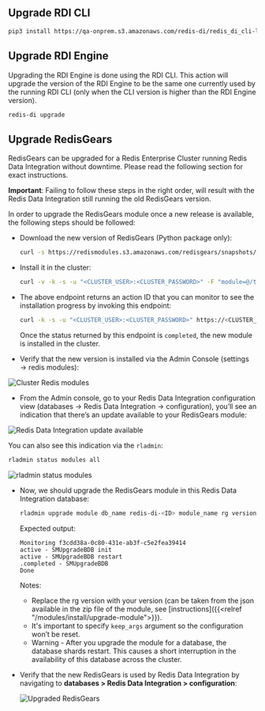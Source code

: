 ﻿---
Title: Upgrade guide
linkTitle: Upgrading 
description: Upgrade an existing Redis Data Integration installation
weight: 60
alwaysopen: false
categories: ["redis-di"]
aliases: 
---

## Upgrade RDI CLI

```bash
pip3 install https://qa-onprem.s3.amazonaws.com/redis-di/redis_di_cli-latest-py3-none-any.whl --upgrade
```

## Upgrade RDI Engine

Upgrading the RDI Engine is done using the RDI CLI. This action will upgrade the version of the RDI Engine to be the same one currently used by the running RDI CLI (only when the CLI version is higher than the RDI Engine version).

```bash
redis-di upgrade
```

## Upgrade RedisGears 

RedisGears can be upgraded for a Redis Enterprise Cluster running Redis Data Integration without downtime. Please read the following section for exact instructions.

**Important**: Failing to follow these steps in the right order, will result with the Redis Data Integration still running the old RedisGears version.

In order to upgrade the RedisGears module once a new release is available, the following steps should be followed:

- Download the new version of RedisGears (Python package only):

  ```bash
  curl -s https://redismodules.s3.amazonaws.com/redisgears/snapshots/redisgears_python.Linux-ubuntu18.04-x86_64.master.zip -o /tmp/redisgears.zip
  ```

- Install it in the cluster:

  ```bash
  curl -v -k -s -u "<CLUSTER_USER>:<CLUSTER_PASSWORD>" -F "module=@/tmp/redisgears.zip" https://<CLUSTER_HOST>:<CLUSTER_API_PORT>/v2/modules
  ```

- The above endpoint returns an action ID that you can monitor to see the installation progress by invoking this endpoint:

  ```bash
  curl -k -s -u "<CLUSTER_USER>:<CLUSTER_PASSWORD>" https://<CLUSTER_HOST>:<CLUSTER_API_PORT>/v1/actions/${action_uid}
  ```

  Once the status returned by this endpoint is `completed`, the new module is installed in the cluster.

- Verify that the new version is installed via the Admin Console (settings → redis modules):

 ![Cluster Redis modules](/images/rdi/cluster-redis-modules.png)


 - From the Admin console, go to your Redis Data Integration configuration view (databases → Redis Data Integration → configuration), you’ll see an indication that there’s an update available to your RedisGears module:

  ![Redis Data Integration update available](/images/rdi/redis-di-db-update-available.png)
  
  You can also see this indication via the `rladmin`:

  ```bash
  rladmin status modules all
  ```

  ![rladmin status modules](/images/rdi/rladmin-status-modules.png)

- Now, we should upgrade the RedisGears module in this Redis Data Integration database:

  ```bash
  rladmin upgrade module db_name redis-di-<ID> module_name rg version 999999 module_args keep_args
  ```

  Expected output:

  ```
  Monitoring f3cdd38a-0c80-431e-ab3f-c5e2fea39414
  active - SMUpgradeBDB init
  active - SMUpgradeBDB restart
  .completed - SMUpgradeBDB
  Done
  ```

  Notes:

  - Replace the rg version with your version (can be taken from the json available in the zip file of the module, see [instructions]({{<relref "/modules/install/upgrade-module">}}).
  - It's important to specify `keep_args` argument so the configuration won’t be reset.
  - Warning - After you upgrade the module for a database, the database shards restart. This causes a short interruption in the availability of this database across the cluster.

- Verify that the new RedisGears is used by Redis Data Integration by navigating to **databases > Redis Data Integration > configuration**:

  ![Upgraded RedisGears](/images/rdi/redis-di-upgraded-redis-gears.png)

